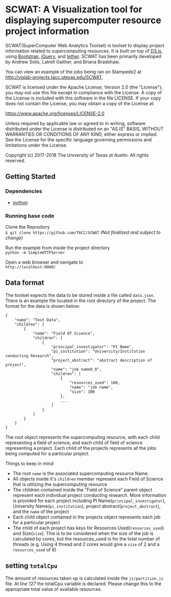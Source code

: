  # SCWAT: A Visualization tool for displaying supercomputer resource project information

SCWAT(SuperComputer Web Analytics Toolset) is toolset to display project information related to supercomputing resources.
It is built on top of [D3.js](https://d3js.org/), using [Bootstrap](https://getbootstrap.com/), [jQuery](https://jquery.com/), and [tether](http://tether.io/).
SCWAT has been primarily developed by Andrew Solis, Latrell Gaither, and Briana Bradshaw.

You can view an example of the jobs being ran on Stampede2 at http://vislab-projects.tacc.utexas.edu/SCWAT.


SCWAT is licensed under the Apache License, Version 2.0 (the "License");
you may not use this file except in compliance with the License.
A copy of the License is included with this software in the file LICENSE.
If your copy does not contain the License, you may obtain a copy of the
License at:

 https://www.apache.org/licenses/LICENSE-2.0

Unless required by applicable law or agreed to in writing, software
distributed under the License is distributed on an "AS IS" BASIS, WITHOUT
WARRANTIES OR CONDITIONS OF ANY KIND, either express or implied.
See the License for the specific language governing permissions and
limitations under the License.

Copyright (c) 2017-2018 The University of Texas at Austin.
All rights reserved.

## Getting Started

### Dependencies

* [python](https://www.python.org/downloads/)

### Running base code

Clone the Repository  
`$ git clone https://github.com/TACC/SCWAT` _(Not finalized and subject to change)_  

Run the example from inside the project directory   
`python -m SimpleHTTPServer`  

Open a web browser and navigate to  
`http://localhost:8000/`

## Data format

The toolset expects the data to be stored inside a file called `data.json`. There is an example file located in the root directory of the project. The format for the data is shown below:

	{
	    "name": "Test Data",
	    "children": [
	        {
	            "name": "Field Of Science",
	            "children": [
	                {
	                    "principal_investigator": "PI Name",
	                    "pi_institution": "University/Institution conducting Research",
	                    "project_abstract": "abstract description of project",
	                    "name": "job name0_0",
	                    "children": [
	                        {
	                            "resources_used": 100,
	                            "name": "job name",
	                            "size": 100
	                        },
							...
						]
					}
				]
			}
		]
	}

The root object represents the supercomputing resource, with each child representing a field of science, and each child of field of science representing a project. Each child of the projects represents all the jobs being computed for a particular project.

Things to keep in mind
* The root `name` is the associated supercomputing resource Name.
* All objects inside it's `children` member represent each Field of Science that is utilizing the supercomputing resource
* The children contained inside the "Field of Science" parent object represent each individual project conducting research. More information is provided for each project including PI Name(`principal_investigator`), University Name(`pi_institution`),
project abstract(`project_abstract`), and the `name` of the project
* Each child object contained in the projects object represents each job for a particular project
* The child of each project has keys for Resources Used(`resources_used`) and Size(`size`). This is to be considered when the size of the job is calculated by cores, but the resources_used is for the total number of threads (e.g. Using 4 thread and 2 cores would give a `size` of 2 and a `resources_used` of 8)

## setting `totalCpu`

The amount of resources taken up is calculated inside the `js/partition.js` file. At *line 127* the totalCpu variable is declared. Please change this to the appropriate total value of available resources.
